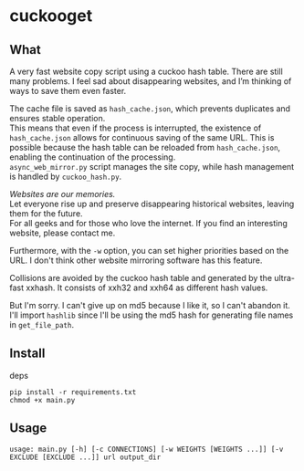 # cuckooget
## What
A very fast website copy script using a cuckoo hash table. There are still many problems.
I feel sad about disappearing websites, and I’m thinking of ways to save them even faster.  
  
The cache file is saved as `hash_cache.json`, which prevents duplicates and ensures stable operation.  
This means that even if the process is interrupted, the existence of `hash_cache.json` allows for continuous saving of the same URL. This is possible because the hash table can be reloaded from `hash_cache.json`, enabling the continuation of the processing.  
`async_web_mirror.py` script manages the site copy, while hash management is handled by `cuckoo_hash.py`.

*Websites are our memories.*  
Let everyone rise up and preserve disappearing historical websites, leaving them for the future.  
For all geeks and for those who love the internet. If you find an interesting website, please contact me.  
  
Furthermore, with the `-w` option, you can set higher priorities based on the URL. I don't think other website mirroring software has this feature.
  
Collisions are avoided by the cuckoo hash table and generated by the ultra-fast xxhash.
It consists of xxh32 and xxh64 as different hash values.  
  
But I'm sorry. I can't give up on md5 because I like it, so I can't abandon it. I'll import `hashlib` since I'll be using the md5 hash for generating file names in `get_file_path`.
  
## Install
deps
```
pip install -r requirements.txt
chmod +x main.py
```

## Usage
```
usage: main.py [-h] [-c CONNECTIONS] [-w WEIGHTS [WEIGHTS ...]] [-v EXCLUDE [EXCLUDE ...]] url output_dir
```
